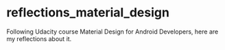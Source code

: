 # reflections_material_design
Following Udacity course Material Design for Android Developers, here are my reflections about it.
